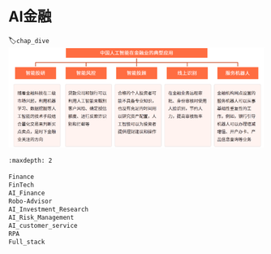 # AI金融
:label:`chap_dive`
​
![AI金融[1]](../img/AI+Finance.png)

```toc
:maxdepth: 2

Finance
FinTech
AI_Finance
Robo-Advisor
AI_Investment_Research
AI_Risk_Management
AI_customer_service
RPA
Full_stack
```

[1]: https://www.iimedia.cn/c1020/77214.html
